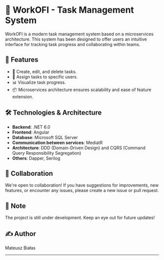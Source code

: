 # 🚀 WorkOFI - Task Management System

WorkOFI is a modern task management system based on a microservices architecture. This system has been designed to offer users an intuitive interface for tracking task progress and collaborating within teams.

## 🌟 Features

- 📝 Create, edit, and delete tasks.
- 👤 Assign tasks to specific users.
- 📊 Visualize task progress.
- 📦 Microservices architecture ensures scalability and ease of feature extension.

## 🛠 Technologies & Architecture

- **Backend**: .NET 6.0
- **Frontend**: Angular
- **Database**: Microsoft SQL Server
- **Communication between services**: MediatR
- **Architecture**: DDD (Domain-Driven Design) and CQRS (Command Query Responsibility Segregation)
- **Others**: Dapper, Serilog

## 🚀 Collaboration

We're open to collaboration! If you have suggestions for improvements, new features, or encounter any issues, please create a new issue or pull request.

## 📝 Note

The project is still under development. Keep an eye out for future updates!

## ✍️ Author

Mateusz Białas

---
